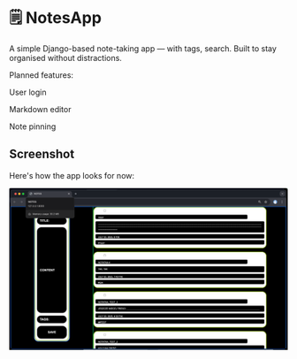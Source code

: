 # 🗒️ NotesApp

A simple Django-based note-taking app — with tags, search. Built to stay organised without distractions.


Planned features:

User login

Markdown editor

Note pinning

## Screenshot

Here's how the app looks for now:

![Notes App UI](assets/screenshot_25_07_25.png)
